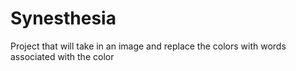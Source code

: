 Synesthesia
===========

Project that will take in an image and replace the colors with words associated with the color